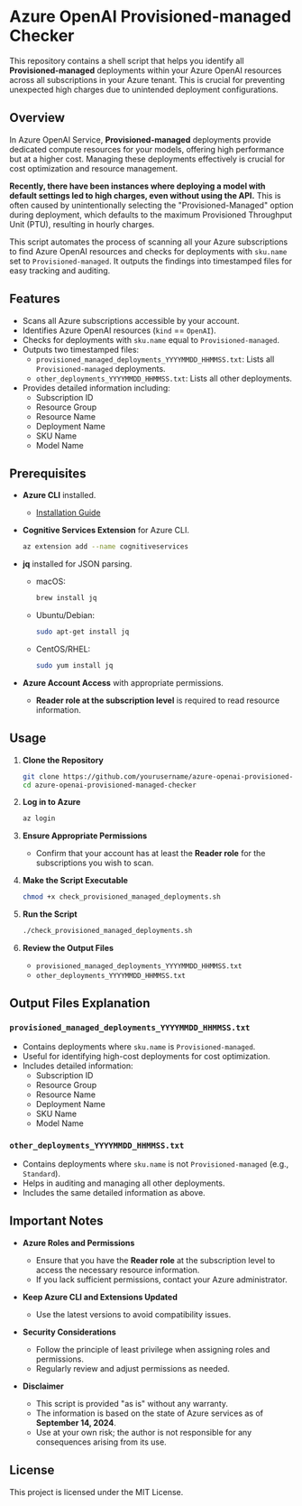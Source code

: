# Azure OpenAI Provisioned-managed Checker

This repository contains a shell script that helps you identify all **Provisioned-managed** deployments within your Azure OpenAI resources across all subscriptions in your Azure tenant. This is crucial for preventing unexpected high charges due to unintended deployment configurations.

## Overview

In Azure OpenAI Service, **Provisioned-managed** deployments provide dedicated compute resources for your models, offering high performance but at a higher cost. Managing these deployments effectively is crucial for cost optimization and resource management.

**Recently, there have been instances where deploying a model with default settings led to high charges, even without using the API.** This is often caused by unintentionally selecting the "Provisioned-Managed" option during deployment, which defaults to the maximum Provisioned Throughput Unit (PTU), resulting in hourly charges.

This script automates the process of scanning all your Azure subscriptions to find Azure OpenAI resources and checks for deployments with `sku.name` set to `Provisioned-managed`. It outputs the findings into timestamped files for easy tracking and auditing.

## Features

- Scans all Azure subscriptions accessible by your account.
- Identifies Azure OpenAI resources (`kind` == `OpenAI`).
- Checks for deployments with `sku.name` equal to `Provisioned-managed`.
- Outputs two timestamped files:
  - `provisioned_managed_deployments_YYYYMMDD_HHMMSS.txt`: Lists all `Provisioned-managed` deployments.
  - `other_deployments_YYYYMMDD_HHMMSS.txt`: Lists all other deployments.
- Provides detailed information including:
  - Subscription ID
  - Resource Group
  - Resource Name
  - Deployment Name
  - SKU Name
  - Model Name

## Prerequisites

- **Azure CLI** installed.
  - [Installation Guide](https://docs.microsoft.com/en-us/cli/azure/install-azure-cli)
- **Cognitive Services Extension** for Azure CLI.

  ```bash
  az extension add --name cognitiveservices
  ```

- **jq** installed for JSON parsing.
  - macOS:

    ```bash
    brew install jq
    ```

  - Ubuntu/Debian:

    ```bash
    sudo apt-get install jq
    ```

  - CentOS/RHEL:

    ```bash
    sudo yum install jq
    ```

- **Azure Account Access** with appropriate permissions.
  - **Reader role at the subscription level** is required to read resource information.

## Usage

1. **Clone the Repository**

   ```bash
   git clone https://github.com/yourusername/azure-openai-provisioned-managed-checker.git
   cd azure-openai-provisioned-managed-checker
   ```

2. **Log in to Azure**

   ```bash
   az login
   ```

3. **Ensure Appropriate Permissions**

   - Confirm that your account has at least the **Reader role** for the subscriptions you wish to scan.

4. **Make the Script Executable**

   ```bash
   chmod +x check_provisioned_managed_deployments.sh
   ```

5. **Run the Script**

   ```bash
   ./check_provisioned_managed_deployments.sh
   ```

6. **Review the Output Files**

   - `provisioned_managed_deployments_YYYYMMDD_HHMMSS.txt`
   - `other_deployments_YYYYMMDD_HHMMSS.txt`

## Output Files Explanation

### `provisioned_managed_deployments_YYYYMMDD_HHMMSS.txt`

- Contains deployments where `sku.name` is `Provisioned-managed`.
- Useful for identifying high-cost deployments for cost optimization.
- Includes detailed information:
  - Subscription ID
  - Resource Group
  - Resource Name
  - Deployment Name
  - SKU Name
  - Model Name

### `other_deployments_YYYYMMDD_HHMMSS.txt`

- Contains deployments where `sku.name` is not `Provisioned-managed` (e.g., `Standard`).
- Helps in auditing and managing all other deployments.
- Includes the same detailed information as above.

## Important Notes

- **Azure Roles and Permissions**

  - Ensure that you have the **Reader role** at the subscription level to access the necessary resource information.
  - If you lack sufficient permissions, contact your Azure administrator.

- **Keep Azure CLI and Extensions Updated**

  - Use the latest versions to avoid compatibility issues.

- **Security Considerations**

  - Follow the principle of least privilege when assigning roles and permissions.
  - Regularly review and adjust permissions as needed.

- **Disclaimer**

  - This script is provided "as is" without any warranty.
  - The information is based on the state of Azure services as of **September 14, 2024**.
  - Use at your own risk; the author is not responsible for any consequences arising from its use.

## License

This project is licensed under the MIT License.
